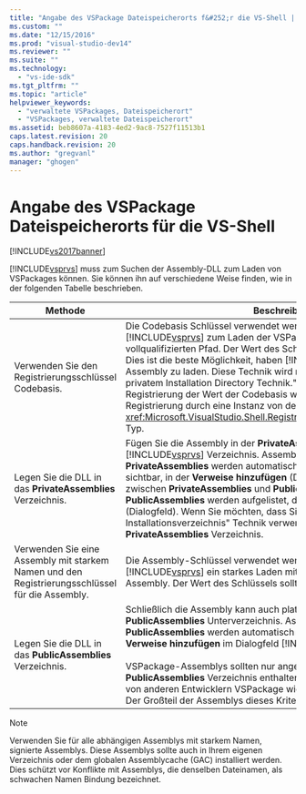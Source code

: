 ```yaml
---
title: "Angabe des VSPackage Dateispeicherorts f&#252;r die VS-Shell | Microsoft Docs"
ms.custom: ""
ms.date: "12/15/2016"
ms.prod: "visual-studio-dev14"
ms.reviewer: ""
ms.suite: ""
ms.technology: 
  - "vs-ide-sdk"
ms.tgt_pltfrm: ""
ms.topic: "article"
helpviewer_keywords: 
  - "verwaltete VSPackages, Dateispeicherort"
  - "VSPackages, verwaltete Dateispeicherort"
ms.assetid: beb8607a-4183-4ed2-9ac8-7527f11513b1
caps.latest.revision: 20
caps.handback.revision: 20
ms.author: "gregvanl"
manager: "ghogen"
---
```

# Angabe des VSPackage Dateispeicherorts f&#252;r die VS-Shell
[!INCLUDE[vs2017banner](../../code-quality/includes/vs2017banner.md)]

[!INCLUDE[vsprvs](../../code-quality/includes/vsprvs_md.md)] muss zum Suchen der Assembly\-DLL zum Laden von VSPackages können. Sie können ihn auf verschiedene Weise finden, wie in der folgenden Tabelle beschrieben.  
  
|Methode|Beschreibung|  
|-------------|------------------|  
|Verwenden Sie den Registrierungsschlüssel Codebasis.|Die Codebasis Schlüssel verwendet werden kann, um direkte [!INCLUDE[vsprvs](../../code-quality/includes/vsprvs_md.md)] zum Laden der VSPackage\-Assembly über einen vollqualifizierten Pfad. Der Wert des Schlüssels muss der Pfad zur DLL. Dies ist die beste Möglichkeit, haben [!INCLUDE[vsprvs](../../code-quality/includes/vsprvs_md.md)] die Paket\-Assembly zu laden. Diese Technik wird manchmal als die "CodeBase privatem Installation Directory Technik." bezeichnet Während der Registrierung der Wert der Codebasis wird an übergeben Attributklassen Registrierung durch eine Instanz von der <xref:Microsoft.VisualStudio.Shell.RegistrationAttribute.RegistrationContext> Typ.|  
|Legen Sie die DLL in das **PrivateAssemblies** Verzeichnis.|Fügen Sie die Assembly in der **PrivateAssemblies** \-Unterverzeichnis der [!INCLUDE[vsprvs](../../code-quality/includes/vsprvs_md.md)] Verzeichnis. Assemblys im Verzeichnis **PrivateAssemblies** werden automatisch erkannt, jedoch sind nicht sichtbar, in der **Verweise hinzufügen** \(Dialogfeld\). Der Unterschied zwischen **PrivateAssemblies** und **PublicAssemblies** ist, die Assemblys in **PublicAssemblies** werden aufgelistet, der **Verweise hinzufügen** \(Dialogfeld\). Wenn Sie möchten, dass Sie nicht "CodeBase privatem Installationsverzeichnis" Technik verwenden, installieren Sie in der **PrivateAssemblies** Verzeichnis.|  
|Verwenden Sie eine Assembly mit starkem Namen und den Registrierungsschlüssel für die Assembly.|Die Assembly\-Schlüssel verwendet werden kann, um explizit zu leiten [!INCLUDE[vsprvs](../../code-quality/includes/vsprvs_md.md)] ein starkes Laden mit dem Namen VSPackage\-Assembly. Der Wert des Schlüssels sollte der starke Name der Assembly.|  
|Legen Sie die DLL in das **PublicAssemblies** Verzeichnis.|Schließlich die Assembly kann auch platziert werden in der **PublicAssemblies** Unterverzeichnis. Assemblys im Verzeichnis **PublicAssemblies** werden automatisch erkannt, und werden auch der **Verweise hinzufügen** im Dialogfeld [!INCLUDE[vsprvs](../../code-quality/includes/vsprvs_md.md)].<br /><br /> VSPackage\-Assemblys sollten nur angeordnet werden, der **PublicAssemblies** Verzeichnis enthalten verwalteten Komponenten, die von anderen Entwicklern VSPackage wiederverwendet werden sollen. Der Großteil der Assemblys dieses Kriterium nicht erfüllen.|  
  
> [!NOTE]
>  Verwenden Sie für alle abhängigen Assemblys mit starkem Namen, signierte Assemblys. Diese Assemblys sollte auch in Ihrem eigenen Verzeichnis oder dem globalen Assemblycache \(GAC\) installiert werden. Dies schützt vor Konflikte mit Assemblys, die denselben Dateinamen, als schwachen Namen Bindung bezeichnet.